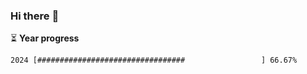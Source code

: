 ### Hi there :wave:

:hourglass_flowing_sand: **Year progress**

```txt
2024 [#################################                 ] 66.67%
```
